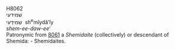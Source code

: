 <body>
  <p>H8062<br>  שׁמידעי  <br> שְׁמִידָּעִי  ‎  sh<sup>e</sup>mı̂ydâ‛ı̂y  <br><i>shem-ee-daw-ee‘ </i><br>Patronymic from <a href="h8061.htm">8061</a>  a <i>Shemidaite</i> (collectively) or descendant of Shemida: - Shemidaites.<br></p>
 </body>